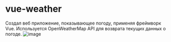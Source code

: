 # vue-weather
Создал веб приложение, показывающее погоду, применяя фреймворк Vue. Используется OpenWeatherMap API для возврата текущих данных о погоде. 
![image](https://github.com/Chubak-s/vue-weather/assets/112934217/8a28774c-ab7c-4211-b5fe-4d027176b4f4)

